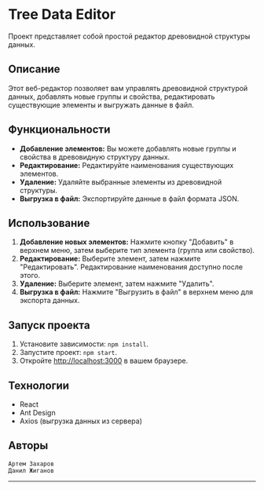 # Tree Data Editor

Проект представляет собой простой редактор древовидной структуры данных.

## Описание

Этот веб-редактор позволяет вам управлять древовидной структурой данных, добавлять новые группы и свойства, редактировать существующие элементы и выгружать данные в файл.

## Функциональности

- **Добавление элементов:** Вы можете добавлять новые группы и свойства в древовидную структуру данных.
- **Редактирование:** Редактируйте наименования существующих элементов.
- **Удаление:** Удаляйте выбранные элементы из древовидной структуры.
- **Выгрузка в файл:** Экспортируйте данные в файл формата JSON.

## Использование

1. **Добавление новых элементов:** Нажмите кнопку "Добавить" в верхнем меню, затем выберите тип элемента (группа или свойство).
2. **Редактирование:** Выберите элемент, затем нажмите "Редактировать". Редактирование наименования доступно после этого.
3. **Удаление:** Выберите элемент, затем нажмите "Удалить".
4. **Выгрузка в файл:** Нажмите "Выгрузить в файл" в верхнем меню для экспорта данных.

## Запуск проекта

1. Установите зависимости: `npm install`.
2. Запустите проект: `npm start`.
3. Откройте [http://localhost:3000](http://localhost:3000) в вашем браузере.

## Технологии

- React
- Ant Design
- Axios (выгрузка данных из сервера)

## Авторы

    Артем Захаров
    Данил Жиганов


---

